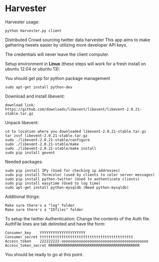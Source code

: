 Harvester
=========

Harvester usage: 
```
python Harvester.py client
```

Distributed Crowd sourcing twitter data harvester
This app aims to make gathering tweets easier by utilizing more developer API keys. 

The credentials will never leave the client computer. 

Setup environment in <b>Linux</b> (these steps will work for a fresh install on ubuntu 12.04 or ubuntu 13):

You should get pip for python package management

	sudo apt-get install python-dev	

Download and install libevent:
	
	download link: https://github.com/downloads/libevent/libevent/libevent-2.0.21-stable.tar.gz

Unpack libevent:

	cd to location where you downloaded libevent-2.0.21-stable.tar.gz
	tar zxvf libevent-2.0.21-stable.tar.gz
	sudo ./libevent-2.0.21-stable/configure
	sudo ./libevent-2.0.21-stable/make
	sudo ./libevent-2.0.21-stable/make install
	sudo pip install gevent

Needed packages:

	sudo pip install IPy (Used for checking ip addresses)	
	sudo pip install Termcolor (used by clients to color server messages)	
	sudo pip install python-twitter (Used to authenticate clients)	
	sudo pip install easytime (Used to log time)
	sudo apt-get install python-mysqldb (Need python-mysqldb)
	
Additional things:

	Make sure there's a "log" folder	
	Make sure there's a "IDfiles" folder	

To setup the twitter Authentication: 
Change the contents of the Auth file. AuthFile lines are tab delimited and have the form:

	Consumer_key	YYYYYYYYYYYYYYYYYYYYY
	Consumer_secret	ttttttttttttttttttttttttttttttttttttttttttt
	Access_token	222222222-oooooooooooooooooooooooooooooooooooooooo
	Access_token_secret	RRRRRRRRRRRRRRRRRRRRRRRRRRRRRRRRRRRRRRRRRR
	
You should be ready to go at this point. 
	
